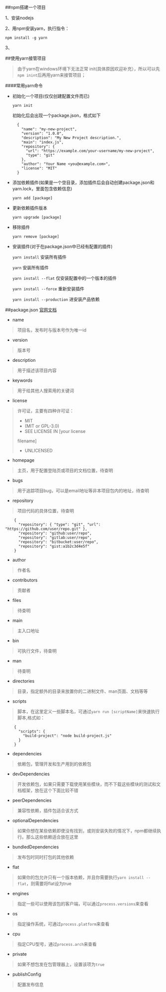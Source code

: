 ##npm搭建一个项目

1、安装nodejs

2、用npm安装yarn，执行指令：
	
`npm install -g yarn`

3、




##使用yarn接管项目
>由于yarn在windows环境下无法正常 init(具体原因欢迎补充），所以可以先`npm inint`后再用yarn来接管项目；

####常用yarn命令
- 初始化一个项目(仅仅创建配置文件而已)

	`yarn init`
	
	初始化后会出现一个package.json，格式如下

		{
		  "name": "my-new-project",
		  "version": "1.0.0",
		  "description": "My New Project description.",
		  "main": "index.js",
		  "repository": {
		    "url": "https://example.com/your-username/my-new-project",
		    "type": "git"
		  },
		  "author": "Your Name <you@example.com>",
		  "license": "MIT"
		}

- 添加依赖插件(如果是一个空目录，添加插件后会自动创建package.json和yarn.lock，里面包含依赖信息)

	`yarn add [package]`

- 更新依赖插件版本

	`yarn upgrade [package]` 

- 移除插件

	`yarn remove [package]`

- 安装插件(对于在package.json中已经有配置的插件)

	`yarn install`	安装所有插件

	`yarn`	安装所有插件

	`yarn install --flat`	仅安装配置中的一个版本的插件

	`yarn install --force`	重新安装插件

	`yarn install --production`	进安装产品依赖



##package.json
[官网文档](https://yarnpkg.com/en/docs/package-json)

- name	
>项目名，发布时与版本号作为唯一id

- version
>版本号

- description
>用于描述该项目内容

- keywords
>用于给其他人搜索用的关键词

- license
>许可证，主要有四种许可证：
>
>- MIT
>- (MIT or GPL-3.0)
>- SEE LICENSE IN [your license 
>
>filename]
>- UNLICENSED

- homepage
>主页，用于配置登陆页或项目的文档位置，待查明

- bugs
>用于追踪项目bug，可以是email地址等非本项目包内的地址，待查明

- repository
>项目代码的具体位置，待查明

		{
		  "repository": { "type": "git", "url": "https://github.com/user/repo.git" },
		  "repository": "github:user/repo",
		  "repository": "gitlab:user/repo",
		  "repository": "bitbucket:user/repo",
		  "repository": "gist:a1b2c3d4e5f"
		}

- author
>作者名

- contributors
>贡献者

- files
>待查明

- main
>主入口地址

- bin
>可执行文件，待查明

- man
>待查明

- directories
>目录，指定额外的目录来放置你的二进制文件、man页面、文档等等

- scripts
>脚本，在这里定义一些脚本名，可通过`yarn run [scriptName]`来快速执行脚本,格式如：
	
		{
		  "scripts": {
		    "build-project": "node build-project.js"
		  }
		}

- dependencies
>依赖包，管理开发和生产用到的依赖包

- devDependencies
>开发依赖包，如果只需要下载使用某些模块，而不下载这些模块的测试和文档框架，放在这个下面比较不错

- peerDependencies
>兼容性依赖，插件包适合该方式

- optionalDependencies
>如果你想在某些依赖即使没有找到，或则安装失败的情况下，npm都继续执行。那么这些依赖适合放在这里

- bundledDependencies
>发布包时同时打包的其他依赖

- flat
>如果你的包允许只有一个版本依赖，并且你需要执行`yarn install --flat`，则需要将flat设为true

- engines
>指定一些可以使用该包的客户端，可以通过`process.versions`来查看

- os
>指定操作系统，可通过`process.platform`来查看

- cpu
>指定CPU型号，通过`process.arch`来查看

- private
>如果不想包发在包管理器上，设置该项为`true`

- publishConfig
>配置发布信息